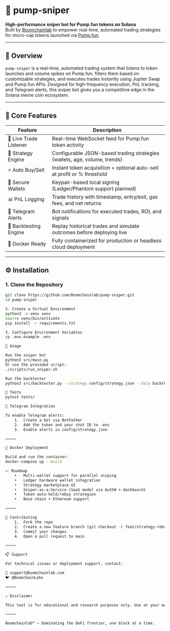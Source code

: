 # 🚀 pump-sniper

**High-performance sniper bot for Pump.fun tokens on Solana**  
Built by [Boomchainlab](https://github.com/Boomchainlab) to empower real-time, automated trading strategies for micro-cap tokens launched via [Pump.fun](https://pump.fun).

---

## 🎯 Overview

`pump-sniper` is a real-time, automated trading system that listens to token launches and volume spikes on Pump.fun, filters them based on customizable strategies, and executes trades instantly using Jupiter Swap and Pump.fun APIs. Designed for high-frequency execution, PnL tracking, and Telegram alerts, this sniper bot gives you a competitive edge in the Solana meme coin ecosystem.

---

## 🧩 Core Features

| Feature                | Description                                                                 |
|------------------------|-----------------------------------------------------------------------------|
| 🔁 Live Trade Listener | Real-time WebSocket feed for Pump.fun token activity                        |
| 🧠 Strategy Engine     | Configurable JSON-based trading strategies (wallets, age, volume, trends)  |
| ⚡ Auto Buy/Sell       | Instant token acquisition + optional auto-sell at profit or % threshold     |
| 🔐 Secure Wallets      | Keypair-based local signing (Ledger/Phantom support planned)                |
| 📊 PnL Logging         | Trade history with timestamp, entry/exit, gas fees, and net returns         |
| 📣 Telegram Alerts     | Bot notifications for executed trades, ROI, and signals                     |
| 🧪 Backtesting Engine  | Replay historical trades and simulate outcomes before deploying live        |
| 🐳 Docker Ready        | Fully containerized for production or headless cloud deployment             |

---

## ⚙️ Installation

### 1. Clone the Repository

```bash
git clone https://github.com/Boomchainlab/pump-sniper.git
cd pump-sniper

2. Create a Virtual Environment
python3 -m venv venv
source venv/bin/activate
pip install -r requirements.txt

3. Configure Environment Variables
cp .env.example .env

🚀 Usage

Run the sniper bot
python3 src/main.py
Or use the provided script:
./scripts/run_sniper.sh

Run the backtester
python3 src/backtester.py --strategy config/strategy.json --data backtest/data.json

🧪 Tests
pytest tests/

📣 Telegram Integration

To enable Telegram alerts:
	1.	Create a bot via BotFather
	2.	Add the token and your chat ID to .env
	3.	Enable alerts in config/strategy.json

⸻

🐳 Docker Deployment

Build and run the container:
docker-compose up --build

📈 Roadmap
	•	Multi-wallet support for parallel sniping
	•	Ledger hardware wallet integration
	•	Strategy marketplace UI
	•	Sniper-as-a-Service (SaaS model via Auth0 + dashboard)
	•	Token auto-hold/rebuy strategies
	•	Base chain + Ethereum support

⸻

🤝 Contributing
	1.	Fork the repo
	2.	Create a new feature branch (git checkout -b feat/strategy-rebalancer)
	3.	Commit your changes
	4.	Open a pull request to main

⸻

📫 Support

For technical issues or deployment support, contact:

📧 support@boomchainlab.com
🐦 @BoomchainLabs

⸻

⚠️ Disclaimer

This tool is for educational and research purposes only. Use at your own risk. Boomchainlab is not liable for financial loss, API changes, or unauthorized use.

⸻

Boomchainlab™ – Dominating the DeFi frontier, one block at a time.
